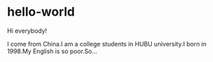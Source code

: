 # hello-world

Hi everybody!

I come from China.I am a college students in HUBU university.I born in 1998.My English is so poor.So...
